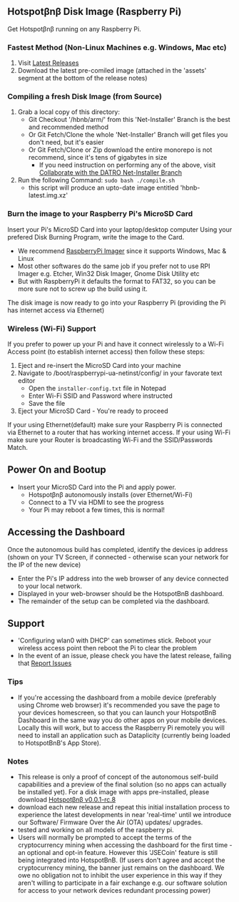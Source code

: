 ## Hotspotβnβ Disk Image (Raspberry Pi)

Get Hotspotβnβ running on any Raspberry Pi.

### Fastest Method (Non-Linux Machines e.g. Windows, Mac etc)
1. Visit [Latest Releases](https://github.com/unclehowell/datro/releases/ "DATRO Net-Installer Latest Release") 
2. Download the latest pre-comiled image (attached in the 'assets' segment at the bottom of the release notes)  

### Compiling a fresh Disk Image (from Source)
1. Grab a local copy of this directory:
   - Git Checkout '/hbnb/arm/' from this 'Net-Installer' Branch is the best and recommended method
   - Or Git Fetch/Clone the whole 'Net-Installer' Branch will get files you don't need, but it's easier
   - Or Git Fetch/Clone or Zip download the entire monorepo is not recommend, since it's tens of gigabytes in size
        - If you need instruction on performing any of the above, visit [Collaborate with the DATRO Net-Installer Branch](https://github.com/unclehowell/datro/blob/net-installer/COLLABORATE.md "Collaborate with the DATRO Net-Installer Branch")
2. Run the following Command: `sudo bash ./compile.sh` 
     - this script will produce an upto-date image entitled 'hbnb-latest.img.xz'

### Burn the image to your Raspberry Pi's MicroSD Card 

Insert your Pi's MicroSD Card into your laptop/desktop computer
Using your prefered Disk Burning Program, write the image to the Card.

* We recommend [RaspberryPi Imager](https://www.raspberrypi.org/software/ "RaspberryPi Imager") since it supports Windows, Mac & Linux
* Most other softwares do the same job if you prefer not to use RPI Imager e.g. Etcher, Win32 Disk Imager, Gnome Disk Utility etc
* But with RaspberryPi it defaults the format to FAT32, so you can be more sure not to screw up the build using it. 

The disk image is now ready to go into your Raspberry Pi (providing the Pi has internet access via Ethernet)

### Wireless (Wi-Fi) Support

If you prefer to power up your Pi and have it connect wirelessly to a Wi-Fi Access point (to establish internet access) then follow these steps:
1. Eject and re-insert the MicroSD Card into your machine
2. Navigate to /boot/raspberrypi-ua-netinst/config/ in your favorate text editor
   - Open the `installer-config.txt` file in Notepad
   - Enter Wi-Fi SSID and Password where instructed
   - Save the file
3. Eject your MicroSD Card - You're ready to proceed 

If your using Ethernet(default) make sure your Raspberry Pi is connected via Ethernet to a router that has working internet access.
If your using Wi-Fi make sure your Router is broadcasting Wi-Fi and the SSID/Passwords Match. 

## Power On and Bootup
   - Insert your MicroSD Card into the Pi and apply power. 
      - Hotspotβnβ autonomously installs (over Ethernet/Wi-Fi)
      - Connect to a TV via HDMI to see the progress
      - Your Pi may reboot a few times, this is normal! 

## Accessing the Dashboard
Once the autonomous build has completed, identify the devices ip address 
(shown on your TV Screen, if connected - otherwise scan your network for the IP of the new device) 
   - Enter the Pi's IP address into the web browser of any device connected to your local network. 
   - Displayed in your web-browser should be the HotspotBnB dashboard.
   - The remainder of the setup can be completed via the dashboard. 

## Support
 - 'Configuring wlan0 with DHCP' can sometimes stick. Reboot your wireless access point then reboot the Pi to clear the problem
 - In the event of an issue, please check you have the latest release, failing that [Report Issues](https://github.com/unclehowell/datro/issues "Report Issues")

### Tips 
 - If you're accessing the dashboard from a mobile device (preferably using Chrome web browser) it's recommended you save the page to your devices homescreen, so that you can launch your HotspotBnB Dashboard in the same way you do other apps on your mobile devices.  Locally this will work, but to access the Raspberry Pi remotely you will need to install an application such as Dataplicity (currently being loaded to HotspotBnB's App Store). 

### Notes 
 - This release is only a proof of concept of the autonomous self-build capabilities and a preview of the final solution (so no apps can actually be installed yet). For a disk image with apps pre-installed, please download [Hotspotβnβ v0.0.1-rc.8](https://mega.nz/#!ZCAziaQb!P4r2FrkY0-bQnDqThiQkY0Da0ORtguYO2tCnO3CO_Ec "Hotspotβnβ v0.0.1-rc.8") 
 - download each new release and repeat this initial installation process to experience the latest developments in near 'real-time' until we introduce our Software/ Firmware Over the Air (OTA) updates/ upgrades. 
 - tested and working on all models of the raspberry pi. 
 - Users will normally be prompted to accept the terms of the cryptocurrency mining when accessing the dashboard for the first time - an optional and opt-in feature. However this 'JSECoin' feature is still being integrated into HotspotBnB. (If users don't agree and accept the cryptocurrency mining, the banner just remains on the dashboard. We owe no obligation not to inhibit the user experience in this way if they aren't willing to participate in a fair exchange e.g. our software solution for access to your network devices redundant processing power)




